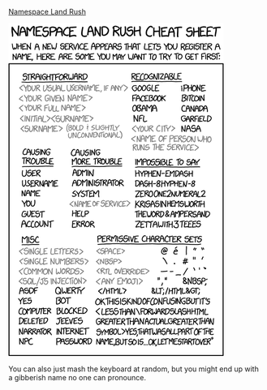 [Namespace Land Rush](https://xkcd.com/1963)

![Namespace Land Rush](./random_comic.png)

You can also just mash the keyboard at random, but you might end up with a gibberish name no one can pronounce.

